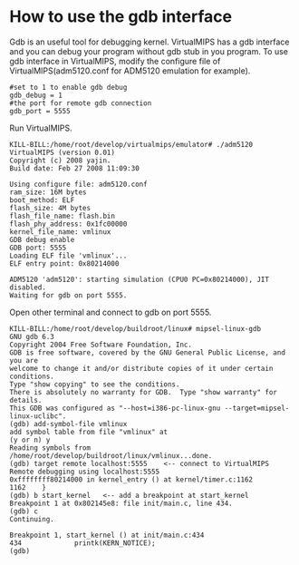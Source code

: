 # How to use the gdb interface #
Gdb is an useful tool for debugging kernel. VirtualMIPS has a gdb interface and you can debug your program without gdb stub in you program. To use gdb interface in VirtualMIPS, modify the configure file of VirtualMIPS(adm5120.conf for ADM5120 emulation for example).

```
#set to 1 to enable gdb debug
gdb_debug = 1
#the port for remote gdb connection
gdb_port = 5555
```
Run VirtualMIPS.
```
KILL-BILL:/home/root/develop/virtualmips/emulator# ./adm5120
VirtualMIPS (version 0.01)
Copyright (c) 2008 yajin.
Build date: Feb 27 2008 11:09:30

Using configure file: adm5120.conf
ram_size: 16M bytes
boot_method: ELF
flash_size: 4M bytes
flash_file_name: flash.bin
flash_phy_address: 0x1fc00000
kernel_file_name: vmlinux
GDB debug enable
GDB port: 5555
Loading ELF file 'vmlinux'...
ELF entry point: 0x80214000

ADM5120 'adm5120': starting simulation (CPU0 PC=0x80214000), JIT disabled.
Waiting for gdb on port 5555.
```

Open other terminal and connect to gdb on port 5555.

```
KILL-BILL:/home/root/develop/buildroot/linux# mipsel-linux-gdb
GNU gdb 6.3
Copyright 2004 Free Software Foundation, Inc.
GDB is free software, covered by the GNU General Public License, and you are
welcome to change it and/or distribute copies of it under certain conditions.
Type "show copying" to see the conditions.
There is absolutely no warranty for GDB.  Type "show warranty" for details.
This GDB was configured as "--host=i386-pc-linux-gnu --target=mipsel-linux-uclibc".
(gdb) add-symbol-file vmlinux   
add symbol table from file "vmlinux" at
(y or n) y
Reading symbols from /home/root/develop/buildroot/linux/vmlinux...done.
(gdb) target remote localhost:5555    <-- connect to VirtualMIPS
Remote debugging using localhost:5555
0xffffffff80214000 in kernel_entry () at kernel/timer.c:1162
1162    }
(gdb) b start_kernel   <-- add a breakpoint at start_kernel
Breakpoint 1 at 0x802145e8: file init/main.c, line 434.
(gdb) c
Continuing.

Breakpoint 1, start_kernel () at init/main.c:434
434             printk(KERN_NOTICE);
(gdb)
```